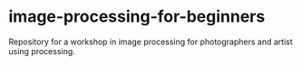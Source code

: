# image-processing-for-beginners
Repository for a workshop in image processing for photographers and artist using processing. 
